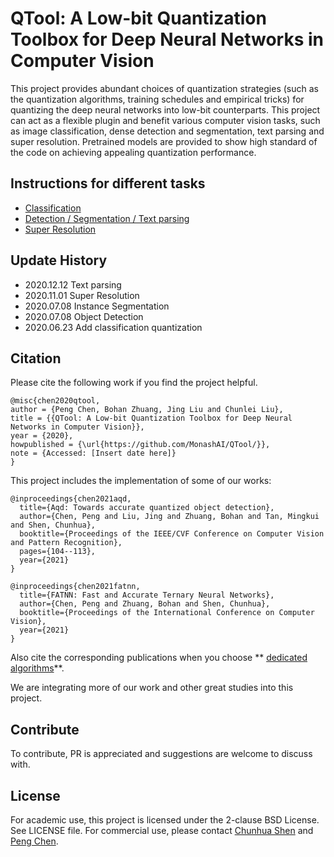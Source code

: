 
# QTool: A Low-bit Quantization Toolbox for Deep Neural Networks in Computer Vision

This project provides abundant choices of quantization strategies (such as the quantization algorithms, training schedules and empirical tricks) for quantizing the deep neural networks into low-bit counterparts. This project can act as a flexible plugin and benefit various computer vision tasks, such as image classification, dense detection and segmentation, text parsing and super resolution. Pretrained models are provided to show high standard of the code on achieving appealing quantization performance. 

## Instructions for different tasks

- [Classification](./doc/classification.md)
- [Detection / Segmentation / Text parsing ](./doc/detectron2.md)
- [Super Resolution](./doc/edsr.md)

## Update History

- 2020.12.12 Text parsing
- 2020.11.01 Super Resolution
- 2020.07.08 Instance Segmentation
- 2020.07.08 Object Detection
- 2020.06.23 Add classification quantization

## Citation

Please cite the following work if you find the project helpful.

```
@misc{chen2020qtool,
author = {Peng Chen, Bohan Zhuang, Jing Liu and Chunlei Liu},
title = {{QTool: A Low-bit Quantization Toolbox for Deep Neural Networks in Computer Vision}},
year = {2020},
howpublished = {\url{https://github.com/MonashAI/QTool/}},
note = {Accessed: [Insert date here]}
}
```

This project includes the implementation of some of our works: 
```
@inproceedings{chen2021aqd,
  title={Aqd: Towards accurate quantized object detection},
  author={Chen, Peng and Liu, Jing and Zhuang, Bohan and Tan, Mingkui and Shen, Chunhua},
  booktitle={Proceedings of the IEEE/CVF Conference on Computer Vision and Pattern Recognition},
  pages={104--113},
  year={2021}
}

@inproceedings{chen2021fatnn,
  title={FATNN: Fast and Accurate Ternary Neural Networks},
  author={Chen, Peng and Zhuang, Bohan and Shen, Chunhua},
  booktitle={Proceedings of the International Conference on Computer Vision},
  year={2021}
}

```

Also cite the corresponding publications when you choose ** [dedicated algorithms](./doc/reference.md)**.

We are integrating more of our work and other great studies into this project. 

## Contribute

To contribute, PR is appreciated and suggestions are welcome to discuss with.

## License

For academic use, this project is licensed under the 2-clause BSD License. See LICENSE file. For commercial use, please contact [Chunhua Shen](mailto:chhshen@gmail.com) and [Peng Chen](mailto:blueardour@gmail.com).

